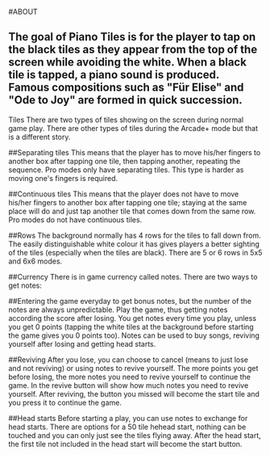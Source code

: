 #ABOUT 
## The goal of Piano Tiles is for the player to tap on the black tiles as they appear from the top of the screen while avoiding the white. When a black tile is tapped, a piano sound is produced. Famous compositions such as "Für Elise" and "Ode to Joy" are formed in quick succession.
Tiles
There are two types of tiles showing on the screen during normal game play. There are other types of tiles during the Arcade+ mode but that is a different story.

##Separating tiles
This means that the player has to move his/her fingers to another box after tapping one tile, then tapping another, repeating the sequence. Pro modes only have separating tiles. This type is harder as moving one's fingers is required.

##Continuous tiles
This means that the player does not have to move his/her fingers to another box after tapping one tile; staying at the same place will do and just tap another tile that comes down from the same row. Pro modes do not have continuous tiles.

##Rows
The background normally has 4 rows for the tiles to fall down from. The easily distinguishable white colour it has gives players a better sighting of the tiles (especially when the tiles are black). There are 5 or 6 rows in 5x5 and 6x6 modes.

##Currency
There is in game currency called notes. There are two ways to get notes:

##Entering the game everyday to get bonus notes, but the number of the notes are always unpredictable.
Play the game, thus getting notes according the score after losing. You get notes every time you play, unless you get 0 points (tapping the white tiles at the background before starting the game gives you 0 points too).
Notes can be used to buy songs, reviving yourself after losing and getting head starts.

##Reviving
After you lose, you can choose to cancel (means to just lose and not reviving) or using notes to revive yourself. The more points you get before losing, the more notes you need to revive yourself to continue the game. In the revive button will show how much notes you need to revive yourself. After reviving, the button you missed will become the start tile and you press it to continue the game.

##Head starts
Before starting a play, you can use notes to exchange for head starts. There are options for a 50 tile hehead start, nothing can be touched and you can only just see the tiles flying away. After the head start, the first tile not included in the head start will become the start button.
